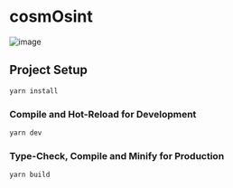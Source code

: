 # cosmOsint

![image](https://github.com/atmoner/cosmOsint/assets/1071490/75712495-babf-4dc2-9fdd-167821f5c16c)


## Project Setup

```sh
yarn install
```

### Compile and Hot-Reload for Development

```sh
yarn dev
```

### Type-Check, Compile and Minify for Production

```sh
yarn build
```
